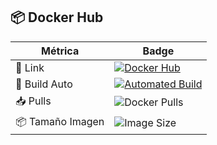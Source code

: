 ## 📦 Docker Hub

| Métrica         | Badge |
|-----------------|--------|
| 🔗 Link         | [![Docker Hub](https://img.shields.io/badge/Docker--Hub-nach0t%2Fsolemne1web-blue?style=for-the-badge&logo=docker)](https://hub.docker.com/r/nach0t/solemne1web) |
| 🔄 Build Auto   | [![Automated Build](https://img.shields.io/docker/automated/nach0t/solemne1web?style=for-the-badge)](https://hub.docker.com/r/nach0t/solemne1web) |
| 📥 Pulls        | ![Docker Pulls](https://img.shields.io/docker/pulls/nach0t/solemne1web?style=for-the-badge) |
| 📦 Tamaño Imagen | ![Image Size](https://img.shields.io/docker/image-size/nach0t/solemne1web/latest?style=for-the-badge) |
